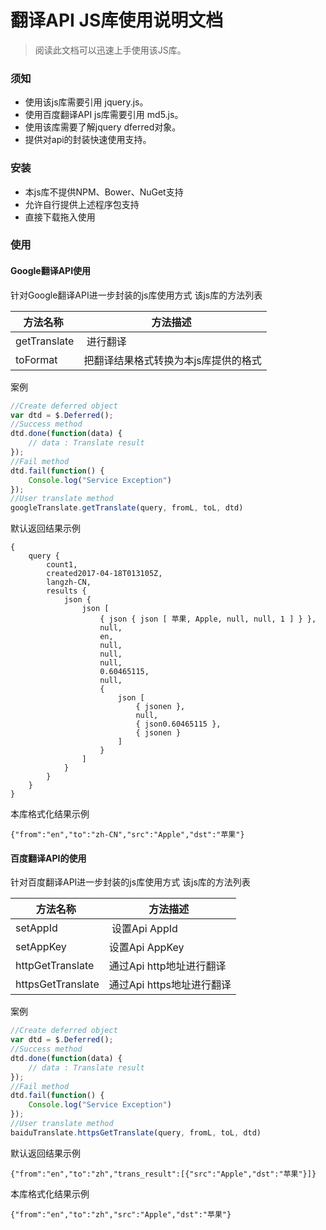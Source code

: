 # 翻译API JS库使用说明文档
> 阅读此文档可以迅速上手使用该JS库。
### 须知
* 使用该js库需要引用 jquery.js。
* 使用百度翻译API js库需要引用 md5.js。
* 使用该库需要了解jquery dferred对象。
* 提供对api的封装快速使用支持。
### 安装
* 本js库不提供NPM、Bower、NuGet支持
* 允许自行提供上述程序包支持
* 直接下载拖入使用
### 使用
#### Google翻译API使用
针对Google翻译API进一步封装的js库使用方式
该js库的方法列表

| 方法名称  | 方法描述  |
| ------------ | ------------ |
| getTranslate  |  进行翻译  |
| toFormat  | 把翻译结果格式转换为本js库提供的格式 |

案例
```javascript
//Create deferred object
var dtd = $.Deferred();
//Success method
dtd.done(function(data) {
	// data : Translate result
});
//Fail method
dtd.fail(function() {
	Console.log("Service Exception")
});
//User translate method
googleTranslate.getTranslate(query, fromL, toL, dtd)
```
默认返回结果示例
```
{
    query {
        count1,
        created2017-04-18T013105Z,
        langzh-CN,
        results {
            json {
                json [
                    { json { json [ 苹果, Apple, null, null, 1 ] } },
                    null,
                    en,
                    null,
                    null,
                    null,
                    0.60465115,
                    null,
                    {
                        json [
                            { jsonen },
                            null,
                            { json0.60465115 },
                            { jsonen }
                        ]
                    }
                ]
            }
        }
    }
}
```
本库格式化结果示例
```
{"from":"en","to":"zh-CN","src":"Apple","dst":"苹果"}
```
#### 百度翻译API的使用
针对百度翻译API进一步封装的js库使用方式
该js库的方法列表

| 方法名称  | 方法描述  |
| ------------ | ------------ |
| setAppId  |  设置Api AppId  |
| setAppKey  | 设置Api AppKey |
| httpGetTranslate | 通过Api http地址进行翻译 |
| httpsGetTranslate | 通过Api https地址进行翻译 |

案例
```javascript
//Create deferred object
var dtd = $.Deferred();
//Success method
dtd.done(function(data) {
	// data : Translate result
});
//Fail method
dtd.fail(function() {
	Console.log("Service Exception")
});
//User translate method
baiduTranslate.httpsGetTranslate(query, fromL, toL, dtd)
```

默认返回结果示例
```
{"from":"en","to":"zh","trans_result":[{"src":"Apple","dst":"苹果"}]}
```
本库格式化结果示例
```
{"from":"en","to":"zh","src":"Apple","dst":"苹果"}
```
